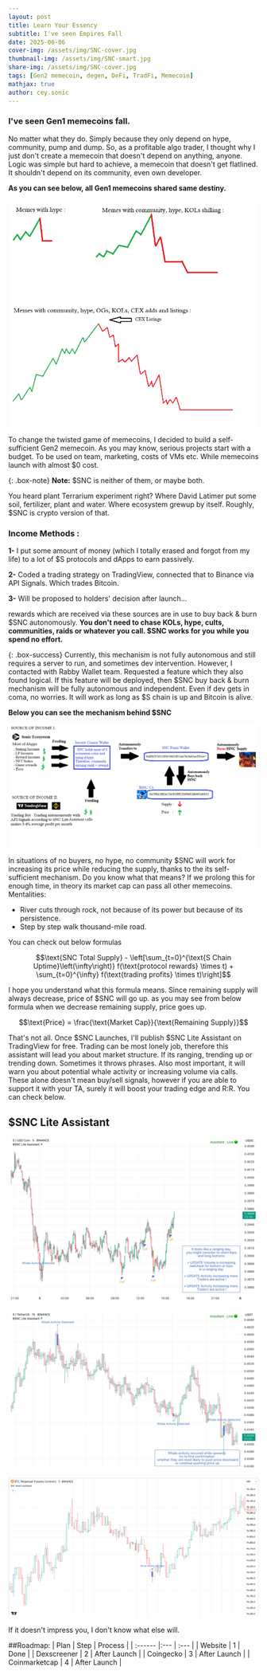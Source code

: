 ```yaml
---
layout: post
title: Learn Your Essency
subtitle: I've seen Empires Fall
date: 2025-06-06
cover-img: /assets/img/SNC-cover.jpg
thumbnail-img: /assets/img/SNC-smart.jpg
share-img: /assets/img/SNC-cover.jpg
tags: [Gen2 memecoin, degen, DeFi, TradFi, Memecoin]
mathjax: true
author: cey.sonic
---
```


### I've seen Gen1 memecoins fall. 

No matter what they do. Simply because they only depend on hype, community, pump and dump. 
So, as a profitable algo trader, I thought why I just don't create a memecoin that doesn't depend on anything, anyone. 
Logic was simple but hard to achieve, a memecoin that doesn't get flatlined. It shouldn't depend on its community, even own developer.

**As you can see below, all Gen1 memecoins shared same destiny.**

![Lifecycle](/assets/img/1_lifecycle_of_memes.png)



To change the twisted game of memecoins, I decided to build a self-sufficient Gen2 memecoin. 
As you may know, serious projects start with a budget. To be used on team, marketing, costs of VMs etc.
While memecoins launch with almost $0 cost. 

{: .box-note}
**Note:** $SNC is neither of them, or maybe both. 

You heard plant Terrarium experiment right? Where David Latimer put some soil, fertilizer, plant and water. Where ecosystem grewup by itself.
Roughly, $SNC is crypto version of that.

### Income Methods : 

**1-** I put some amount of money (which I totally erased and forgot from my life) to a lot of $S protocols and dApps to earn passively.

**2-** Coded a trading strategy on TradingView, connected that to Binance via API Signals. Which trades Bitcoin. 

**3-** Will be proposed to holders' decision after launch...

rewards which are received via these sources are in use to buy back & burn $SNC autonomously.
**You don't need to chase KOLs, hype, cults, communities, raids or whatever you call. $SNC works for you while you spend no effort.**


{: .box-success}
Currently, this mechanism is not fully autonomous and still requires a server to run, and sometimes dev intervention. However, I contacted with Rabby Wallet team. Requested a feature which they also found logical. If this feature will be deployed, then $SNC buy back & burn mechanism will be fully autonomous and independent. Even if dev gets in coma, no worries. It will work as long as $S chain is up and Bitcoin is alive. 







**Below you can see the mechanism behind $SNC**

![Burn](/assets/img/3_SNC_burn_scheme.png)




In situations of no buyers, no hype, no community $SNC will work for increasing its price while reducing the supply, thanks to the its self-sufficient mechanism.
Do you know what that means? If we prolong this for enough time, in theory its market cap can pass all other memecoins.
Mentalities:
- River cuts through rock, not because of its power but because of its persistence.
- Step by step walk thousand-mile road.



You can check out below formulas

$$\text{SNC Total Supply} - \left[\sum_{t=0}^{\text{S Chain Uptime}\left(\infty\right)} f(\text{protocol rewards} \times t) + \sum_{t=0}^{\infty} f(\text{trading profits} \times t)\right]$$




I hope you understand what this formula means. Since remaining supply will always decrease, price of $SNC will go up.
as you may see from below formula when we decrease remaining supply, price goes up.

$$\text{Price} = \frac{\text{Market Cap}}{\text{Remaining Supply}}$$


That's not all. Once $SNC Launches, I'll publish $SNC Lite Assistant on TradingView for free.
Trading can be most lonely job, therefore this assistant will lead you about market structure. If its ranging, trending up or trending down.
Sometimes it throws phrases.
Also most important, it will warn you about potential whale activity or increasing volume via calls.
These alone doesn't mean buy/sell signals, however if you are able to support it with your TA, surely it will boost your trading edge and R:R.
You can check below.

## $SNC Lite Assistant

![call1](/assets/img/call1.jpg)

![call2](/assets/img/call2.jpg)

![call3](/assets/img/call3.png)

If it doesn't impress you, I don't know what else will.


##Roadmap:
| Plan | Step | Process |
| :------ |:--- | :--- |
| Website | 1 | Done |
| Dexscreener | 2 | After Launch |
| Coingecko | 3 | After Launch |
| Coinmarketcap | 4 | After Launch |
